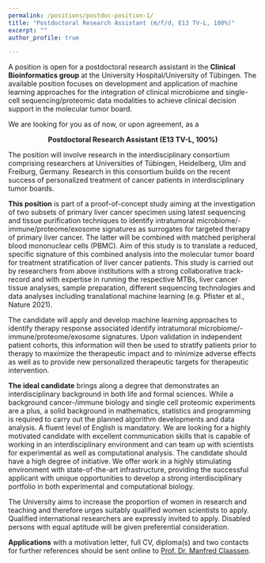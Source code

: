 ```yaml
---
permalink: /positions/postdoc-position-1/
title: "Postdoctoral Research Assistant (m/f/d, E13 TV-L, 100%)"
excerpt: ""
author_profile: true

---
```


A position is open for a postdoctoral research assistant in the **Clinical Bioinformatics group** at the University Hospital/University of Tübingen. The available position focuses on development and application of machine learning approaches for the integration of clinical microbiome and single-cell sequencing/proteomic data modalities to achieve clinical decision support in the molecular tumor board.

We are looking for you as of now, or upon agreement, as a

<p align="center">
  <b>Postdoctoral Research Assistant (E13 TV-L, 100%)</b><br>
</p>

The position will involve research in the interdisciplinary consortium comprising researchers at Universities of Tübingen, Heidelberg, Ulm and Freiburg, Germany. Research in this consortium builds on the recent success of personalized treatment of cancer patients in interdisciplinary tumor boards.

**This position** is part of a proof-of-concept study aiming at the investigation of two subsets of primary liver cancer specimen using latest sequencing and tissue purification techniques to identify intratumoral microbiome/-immune/proteome/exosome signatures as surrogates for targeted therapy of primary liver cancer. The latter will be combined with matched peripheral blood mononuclear cells (PBMC). Aim of this study is to translate a reduced, specific signature of this combined analysis into the molecular tumor board for treatment stratification of liver cancer patients. This study is carried out by researchers from above institutions with a strong collaborative track-record and with expertise in running the respective MTBs, liver cancer tissue analyses, sample preparation, different sequencing technologies and data analyses including translational machine learning (e.g. Pfister et al., Nature 2021).

The candidate will apply and develop machine learning approaches to identify therapy response associated identify intratumoral microbiome/-immune/proteome/exosome signatures. Upon validation in independent patient cohorts, this information will then be used to stratify patients prior to therapy to maximize the therapeutic impact and to minimize adverse effects as well as to provide new personalized therapeutic targets for therapeutic intervention.

**The ideal candidate** brings along a degree that demonstrates an interdisciplinary background in both life and formal sciences. While a background cancer-/immune biology  and single cell proteomic experiments are a plus, a solid background in mathematics, statistics and programming is required to carry out the planned algorithm developments and data analysis. A fluent level of English is mandatory. We are looking for a highly motivated candidate with excellent communication skills that is capable of working in an interdisciplinary environment and can team up with scientists for experimental as well as computational analysis. The candidate should have a high degree of initiative. We offer work in a highly stimulating environment with state-of-the-art infrastructure, providing the successful applicant with unique opportunities to develop a strong interdisciplinary portfolio in both experimental and computational biology.

The University aims to increase the proportion of women in research and teaching and therefore urges suitably qualified women scientists to apply. Qualified international researchers are expressly invited to apply. Disabled persons with equal aptitude will be given preferential consideration.

**Applications** with a motivation letter, full CV, diploma(s) and two contacts for further references should be sent online to [Prof. Dr. Manfred Claassen](mailto:manfred.claassen@med.uni-tuebingen.de).
